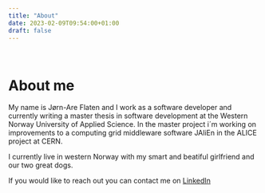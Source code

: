 ```yaml
---
title: "About"
date: 2023-02-09T09:54:00+01:00
draft: false
---
```

<br>

# About me

My name is Jørn-Are Flaten and I work as a software developer and currently writing a master thesis in software development at the Western Norway University of Applied Science. In the master project i´m working on improvements to a computing grid middleware software JAliEn in the ALICE project at CERN.

I currently live in western Norway with my smart and beatiful girlfriend and our two great dogs. 

If you would like to reach out you can contact me on [LinkedIn](https://www.linkedin.com/in/j%C3%B8rn-are-flaten-59086393/)